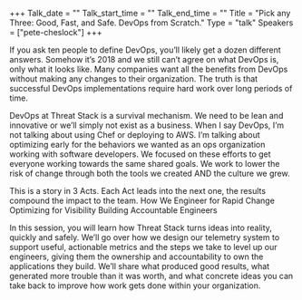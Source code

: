 +++
Talk_date = ""
Talk_start_time = ""
Talk_end_time = ""
Title = "Pick any Three: Good, Fast, and Safe. DevOps from Scratch."
Type = "talk"
Speakers = ["pete-cheslock"]
+++

If you ask ten people to define DevOps, you’ll likely get a dozen different answers. Somehow it’s 2018 and we still can’t agree on what DevOps is, only what it looks like. Many companies want all the benefits from DevOps without making any changes to their organization. The truth is that successful DevOps implementations require hard work over long periods of time.

DevOps at Threat Stack is a survival mechanism. We need to be lean and innovative or we’ll simply not exist as a business. When I say DevOps, I’m not talking about using Chef or deploying to AWS. I’m talking about optimizing early for the behaviors we wanted as an ops organization working with software developers. We focused on these efforts to get everyone working towards the same shared goals. We work to lower the risk of change through both the tools we created AND the culture we grew.

This is a story in 3 Acts. Each Act leads into the next one, the results compound the impact to the team. How We Engineer for Rapid Change Optimizing for Visibility Building Accountable Engineers

In this session, you will learn how Threat Stack turns ideas into reality, quickly and safely. We’ll go over how we design our telemetry system to support useful, actionable metrics and the steps we take to level up our engineers, giving them the ownership and accountability to own the applications they build. We’ll share what produced good results, what generated more trouble than it was worth, and what concrete ideas you can take back to improve how work gets done within your organization.